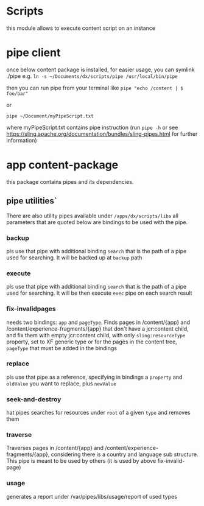# Scripts 

this module allows to execute content script on an instance

# pipe client
once below content package is installed, for easier usage, you can symlink ./pipe 
e.g. `ln -s ~/Documents/dx/scripts/pipe /usr/local/bin/pipe`

then you can run pipe from your terminal like
```pipe "echo /content | $ foo/bar"```

or

```pipe ~/Document/myPipeScript.txt```

where myPipeScript.txt contains pipe instruction 
(run `pipe -h` or see https://sling.apache.org/documentation/bundles/sling-pipes.html for further information)

# app content-package
this package contains pipes and its dependencies.
## pipe utilities`
There are also utility pipes available under `/apps/dx/scripts/libs`
all parameters that are quoted below are bindings to be used with the pipe.
### backup
pls use that pipe with additional binding `search` that is the path of a pipe used for searching.
It will be backed up at `backup` path
### execute
pls use that pipe with additional binding `search` that is the path of a pipe used for searching.
It will be then execute `exec` pipe on each search result
### fix-invalidpages
needs two bindings: `app` and `pageType`. Finds pages in /content/{app} and /content/experience-fragments/{app} that don't have a jcr:content child,
and fix them with empty jcr:content child, with only `sling:resourceType` property, set to XF generic type or for the pages in the
content tree, `pageType` that must be added in the bindings
### replace
pls use that pipe as a reference, specifying in bindings a `property` and `oldValue` you want to replace, plus `newValue`
### seek-and-destroy
hat pipes searches for resources under `root` of a given `type` and removes them
### traverse
Traverses pages in /content/{app} and /content/experience-fragments/{app}, considering there is a country and language sub structure.
This pipe is meant to be used by others (it is used by above fix-invalid-page)
### usage
generates a report under /var/pipes/libs/usage/report of used types
